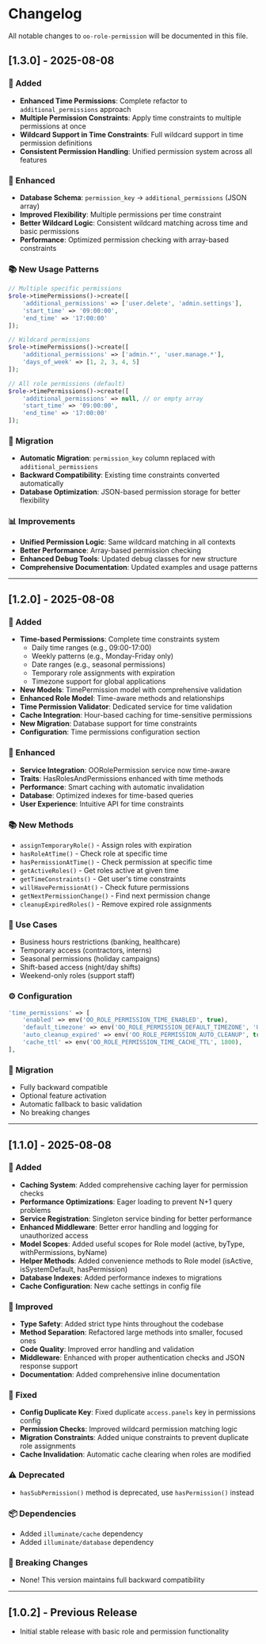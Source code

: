 # Changelog

All notable changes to `oo-role-permission` will be documented in this file.

## [1.3.0] - 2025-08-08

### 🚀 Added
- **Enhanced Time Permissions**: Complete refactor to `additional_permissions` approach
- **Multiple Permission Constraints**: Apply time constraints to multiple permissions at once
- **Wildcard Support in Time Constraints**: Full wildcard support in time permission definitions
- **Consistent Permission Handling**: Unified permission system across all features

### 🔧 Enhanced
- **Database Schema**: `permission_key` → `additional_permissions` (JSON array)
- **Improved Flexibility**: Multiple permissions per time constraint
- **Better Wildcard Logic**: Consistent wildcard matching across time and basic permissions
- **Performance**: Optimized permission checking with array-based constraints

### 📚 New Usage Patterns
```php
// Multiple specific permissions
$role->timePermissions()->create([
    'additional_permissions' => ['user.delete', 'admin.settings'],
    'start_time' => '09:00:00',
    'end_time' => '17:00:00'
]);

// Wildcard permissions
$role->timePermissions()->create([
    'additional_permissions' => ['admin.*', 'user.manage.*'],
    'days_of_week' => [1, 2, 3, 4, 5]
]);

// All role permissions (default)
$role->timePermissions()->create([
    'additional_permissions' => null, // or empty array
    'start_time' => '09:00:00',
    'end_time' => '17:00:00'
]);
```

### 🔄 Migration
- **Automatic Migration**: `permission_key` column replaced with `additional_permissions`
- **Backward Compatibility**: Existing time constraints converted automatically
- **Database Optimization**: JSON-based permission storage for better flexibility

### 📊 Improvements
- **Unified Permission Logic**: Same wildcard matching in all contexts
- **Better Performance**: Array-based permission checking
- **Enhanced Debug Tools**: Updated debug classes for new structure
- **Comprehensive Documentation**: Updated examples and usage patterns

---

## [1.2.0] - 2025-08-08

### 🚀 Added
- **Time-based Permissions**: Complete time constraints system
  - Daily time ranges (e.g., 09:00-17:00)
  - Weekly patterns (e.g., Monday-Friday only)
  - Date ranges (e.g., seasonal permissions)
  - Temporary role assignments with expiration
  - Timezone support for global applications
- **New Models**: TimePermission model with comprehensive validation
- **Enhanced Role Model**: Time-aware methods and relationships
- **Time Permission Validator**: Dedicated service for time validation
- **Cache Integration**: Hour-based caching for time-sensitive permissions
- **New Migration**: Database support for time constraints
- **Configuration**: Time permissions configuration section

### 🔧 Enhanced
- **Service Integration**: OORolePermission service now time-aware
- **Traits**: HasRolesAndPermissions enhanced with time methods
- **Performance**: Smart caching with automatic invalidation
- **Database**: Optimized indexes for time-based queries
- **User Experience**: Intuitive API for time constraints

### 📚 New Methods
- `assignTemporaryRole()` - Assign roles with expiration
- `hasRoleAtTime()` - Check role at specific time
- `hasPermissionAtTime()` - Check permission at specific time
- `getActiveRoles()` - Get roles active at given time
- `getTimeConstraints()` - Get user's time constraints
- `willHavePermissionAt()` - Check future permissions
- `getNextPermissionChange()` - Find next permission change
- `cleanupExpiredRoles()` - Remove expired role assignments

### 🎯 Use Cases
- Business hours restrictions (banking, healthcare)
- Temporary access (contractors, interns)
- Seasonal permissions (holiday campaigns)
- Shift-based access (night/day shifts)
- Weekend-only roles (support staff)

### ⚙️ Configuration
```php
'time_permissions' => [
    'enabled' => env('OO_ROLE_PERMISSION_TIME_ENABLED', true),
    'default_timezone' => env('OO_ROLE_PERMISSION_DEFAULT_TIMEZONE', 'UTC'),
    'auto_cleanup_expired' => env('OO_ROLE_PERMISSION_AUTO_CLEANUP', true),
    'cache_ttl' => env('OO_ROLE_PERMISSION_TIME_CACHE_TTL', 1800),
],
```

### 🔄 Migration
- Fully backward compatible
- Optional feature activation
- Automatic fallback to basic validation
- No breaking changes

---

## [1.1.0] - 2025-08-08

### 🚀 Added
- **Caching System**: Added comprehensive caching layer for permission checks
- **Performance Optimizations**: Eager loading to prevent N+1 query problems
- **Service Registration**: Singleton service binding for better performance
- **Enhanced Middleware**: Better error handling and logging for unauthorized access
- **Model Scopes**: Added useful scopes for Role model (active, byType, withPermissions, byName)
- **Helper Methods**: Added convenience methods to Role model (isActive, isSystemDefault, hasPermission)
- **Database Indexes**: Added performance indexes to migrations
- **Cache Configuration**: New cache settings in config file

### 🔧 Improved
- **Type Safety**: Added strict type hints throughout the codebase
- **Method Separation**: Refactored large methods into smaller, focused ones
- **Code Quality**: Improved error handling and validation
- **Middleware**: Enhanced with proper authentication checks and JSON response support
- **Documentation**: Added comprehensive inline documentation

### 🐛 Fixed
- **Config Duplicate Key**: Fixed duplicate `access.panels` key in permissions config
- **Permission Checks**: Improved wildcard permission matching logic
- **Migration Constraints**: Added unique constraints to prevent duplicate role assignments
- **Cache Invalidation**: Automatic cache clearing when roles are modified

### ⚠️ Deprecated
- `hasSubPermission()` method is deprecated, use `hasPermission()` instead

### 📦 Dependencies
- Added `illuminate/cache` dependency
- Added `illuminate/database` dependency

### 🔄 Breaking Changes
- None! This version maintains full backward compatibility

---

## [1.0.2] - Previous Release
- Initial stable release with basic role and permission functionality

